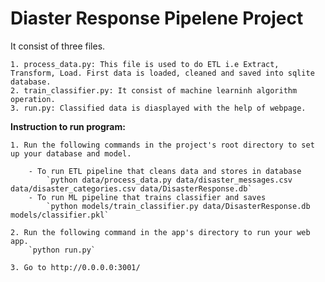 # Diaster Response Pipelene Project
  It consist of three files.
  
    1. process_data.py: This file is used to do ETL i.e Extract, Transform, Load. First data is loaded, cleaned and saved into sqlite               database.
    2. train_classifier.py: It consist of machine learninh algorithm operation. 
    3. run.py: Classified data is diasplayed with the help of webpage. 
**Instruction to run program:**


    1. Run the following commands in the project's root directory to set up your database and model.

        - To run ETL pipeline that cleans data and stores in database
            `python data/process_data.py data/disaster_messages.csv data/disaster_categories.csv data/DisasterResponse.db`
        - To run ML pipeline that trains classifier and saves
            `python models/train_classifier.py data/DisasterResponse.db models/classifier.pkl`   

    2. Run the following command in the app's directory to run your web app.
        `python run.py`

    3. Go to http://0.0.0.0:3001/

